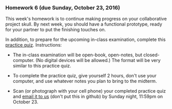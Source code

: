 ### Homework 6 (due Sunday, October 23, 2016)

This week's homework is to continue making progress on your collaborative project skull. By next week, you should have a functional prototype, ready for your partner to put the finishing touches on.

In addition, to prepare for the upcoming in-class examination, complete this [practice quiz](practice-quiz.pdf). Instructions:

- The in-class examination will be open-book, open-notes, but closed-computer. (No digital devices will be allowed.) The format will be very similar to this practice quiz.

- To complete the practice quiz, give yourself 2 hours, don't use your computer, and use whatever notes you plan to bring to the midterm.

- Scan (or photograph with your cell phone) your completed practice quiz and [email it to us](mailto:jzamfirescupereira@cca.edu,mshiloh@cca.edu) (don't put this in github) by Sunday night, 11:59pm on October 23.